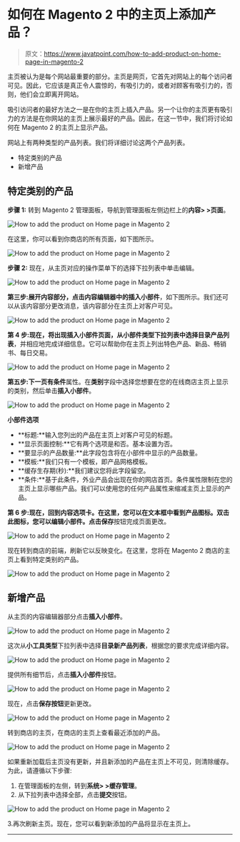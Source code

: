 # 如何在 Magento 2 中的主页上添加产品？

> 原文：<https://www.javatpoint.com/how-to-add-product-on-home-page-in-magento-2>

主页被认为是每个网站最重要的部分。主页是网页，它首先对网站上的每个访问者可见。因此，它应该是真正令人震惊的，有吸引力的，或者对顾客有吸引力的，否则，他们会立即离开网站。

吸引访问者的最好方法之一是在你的主页上插入产品。另一个让你的主页更有吸引力的方法是在你网站的主页上展示最好的产品。因此，在这一节中，我们将讨论如何在 Magento 2 的主页上显示产品。

网站上有两种类型的产品列表。我们将详细讨论这两个产品列表。

*   特定类别的产品
*   新增产品

## 特定类别的产品

**步骤 1:** 转到 Magento 2 管理面板，导航到管理面板左侧边栏上的**内容> >页面**。

![How to add the product on Home page in Magento 2](img/eca094c6f0c96548079942939aa8c5c0.png)

在这里，你可以看到你商店的所有页面，如下图所示。

![How to add the product on Home page in Magento 2](img/761f1186a74e66b1c65fe0649669166b.png)

**步骤 2:** 现在，从主页对应的操作菜单下的选择下拉列表中单击编辑。

![How to add the product on Home page in Magento 2](img/7f49b6a5b0c4b58ea28d67ebbe8d37f2.png)

**第三步:**展开内容部分，点击内容编辑器中的**插入小部件**，如下图所示。我们还可以从该内容部分更改消息，该内容部分在主页上对客户可见。

![How to add the product on Home page in Magento 2](img/1c8b9c5938db177b8df4c61a9e3f5fbd.png)

**第 4 步:**现在，将出现插入小部件页面，从小部件类型下拉列表中选择**目录产品列表**，并相应地完成详细信息。它可以帮助你在主页上列出特色产品、新品、畅销书、每日交易。

![How to add the product on Home page in Magento 2](img/3b7236938ccc114cf69626b8a240332d.png)

**第五步:**下一页有**条件**属性。在**类别**字段中选择您想要在您的在线商店主页上显示的类别，然后单击**插入小部件**。

![How to add the product on Home page in Magento 2](img/099e32d7c0c1f2fff6ad9a33844eefc8.png)

**小部件选项**

*   **标题:**输入您列出的产品在主页上对客户可见的标题。
*   **显示页面控制:**它有两个选项是和否。基本设置为否。
*   **要显示的产品数量:**此字段包含将在小部件中显示的产品数量。
*   **模板:**我们只有一个模板，即产品网格模板。
*   **缓存生存期(秒):**我们建议您将此字段留空。
*   **条件:**基于此条件，外业产品会出现在你的网店首页。条件属性限制在您的主页上显示哪些产品。我们可以使用您的任何产品属性来缩减主页上显示的产品。

**第 6 步:**现在，回到内容选项卡。在这里，您可以在文本框中看到产品图标。双击此图标，您可以编辑小部件。点击**保存**按钮完成页面更改。

![How to add the product on Home page in Magento 2](img/f5978a07851e74b0946d073b5a40cb3e.png)

现在转到商店的前端，刷新它以反映变化。在这里，您将在 Magento 2 商店的主页上看到特定类别的产品。

![How to add the product on Home page in Magento 2](img/a0d1f37c2f1c1937a829cf74550409b2.png)

## 新增产品

从主页的内容编辑器部分点击**插入小部件**。

![How to add the product on Home page in Magento 2](img/6f81abd688d4bfabe37fc140204ed9ad.png)

这次从**小工具类型**下拉列表中选择**目录新产品列表**，根据您的要求完成详细内容。

![How to add the product on Home page in Magento 2](img/b8321133bffe1cefc62b66ca3725cee4.png)

提供所有细节后，点击**插入小部件**按钮。

![How to add the product on Home page in Magento 2](img/585ede91c3490f541b4a599655081575.png)

现在，点击**保存按钮**更新更改。

![How to add the product on Home page in Magento 2](img/df1f00bdec9661a0ebf62ea7aa88f76d.png)

转到商店的主页，在商店的主页上查看最近添加的产品。

![How to add the product on Home page in Magento 2](img/6cfb2c05f1545588bc048dcd19249594.png)

如果重新加载后主页没有更新，并且新添加的产品在主页上不可见，则清除缓存。为此，请遵循以下步骤:

1.  在管理面板的左侧，转到**系统> >缓存管理**。
2.  从下拉列表中选择全部，点击**提交**按钮。

![How to add the product on Home page in Magento 2](img/4a8a4fdcefae99345a8779988cd2e11e.png)

3.再次刷新主页。现在，您可以看到新添加的产品将显示在主页上。

* * *